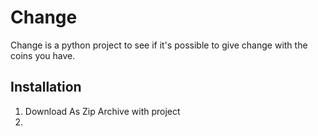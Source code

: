 # Сhange

Change is a python project to see if it's possible to give change with the coins you have.

## Installation

1) Download As Zip Archive with project
2) 

